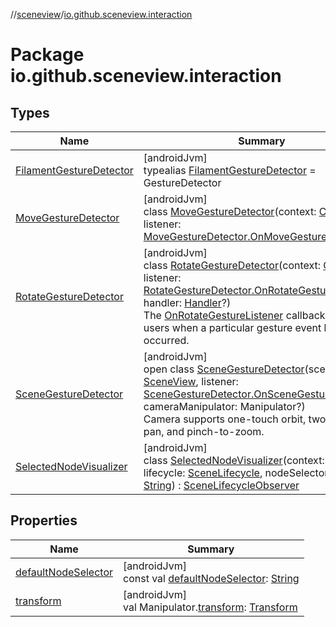 //[sceneview](../../index.md)/[io.github.sceneview.interaction](index.md)

# Package io.github.sceneview.interaction

## Types

| Name | Summary |
|---|---|
| [FilamentGestureDetector](index.md#-1705903723%2FClasslikes%2F-1571379623) | [androidJvm]<br>typealias [FilamentGestureDetector](index.md#-1705903723%2FClasslikes%2F-1571379623) = GestureDetector |
| [MoveGestureDetector](-move-gesture-detector/index.md) | [androidJvm]<br>class [MoveGestureDetector](-move-gesture-detector/index.md)(context: [Context](https://developer.android.com/reference/kotlin/android/content/Context.html), listener: [MoveGestureDetector.OnMoveGestureListener](-move-gesture-detector/-on-move-gesture-listener/index.md)) |
| [RotateGestureDetector](-rotate-gesture-detector/index.md) | [androidJvm]<br>class [RotateGestureDetector](-rotate-gesture-detector/index.md)(context: [Context](https://developer.android.com/reference/kotlin/android/content/Context.html), listener: [RotateGestureDetector.OnRotateGestureListener](-rotate-gesture-detector/-on-rotate-gesture-listener/index.md), handler: [Handler](https://developer.android.com/reference/kotlin/android/os/Handler.html)?)<br>The [OnRotateGestureListener](-rotate-gesture-detector/-on-rotate-gesture-listener/index.md) callback will notify users when a particular gesture event has occurred. |
| [SceneGestureDetector](-scene-gesture-detector/index.md) | [androidJvm]<br>open class [SceneGestureDetector](-scene-gesture-detector/index.md)(sceneView: [SceneView](../io.github.sceneview/-scene-view/index.md), listener: [SceneGestureDetector.OnSceneGestureListener](-scene-gesture-detector/-on-scene-gesture-listener/index.md)?, cameraManipulator: Manipulator?)<br>Camera supports one-touch orbit, two-touch pan, and pinch-to-zoom. |
| [SelectedNodeVisualizer](-selected-node-visualizer/index.md) | [androidJvm]<br>class [SelectedNodeVisualizer](-selected-node-visualizer/index.md)(context: [Context](https://developer.android.com/reference/kotlin/android/content/Context.html), lifecycle: [SceneLifecycle](../io.github.sceneview/-scene-lifecycle/index.md), nodeSelectorModel: [String](https://kotlinlang.org/api/latest/jvm/stdlib/kotlin/-string/index.html)) : [SceneLifecycleObserver](../io.github.sceneview/-scene-lifecycle-observer/index.md) |

## Properties

| Name | Summary |
|---|---|
| [defaultNodeSelector](default-node-selector.md) | [androidJvm]<br>const val [defaultNodeSelector](default-node-selector.md): [String](https://kotlinlang.org/api/latest/jvm/stdlib/kotlin/-string/index.html) |
| [transform](transform.md) | [androidJvm]<br>val Manipulator.[transform](transform.md): [Transform](../io.github.sceneview.math/index.md#1875660684%2FClasslikes%2F-1571379623) |

